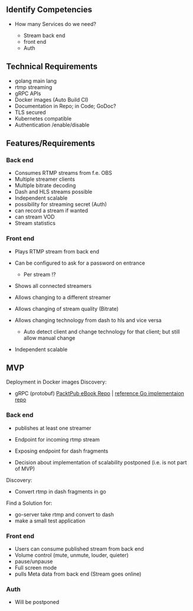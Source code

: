## Identify Competencies
* How many Services do we need?
  
  * Stream back end
  * front end
  * Auth

## Technical Requirements
* golang main lang
* rtmp streaming
* gRPC APIs
* Docker images (Auto Build CI)
* Documentation in Repo; in Code; GoDoc?
* TLS secured
* Kubernetes compatible
* Authentication /enable/disable

## Features/Requirements
### Back end
* Consumes RTMP streams from f.e. OBS
* Multiple streamer clients
* Multiple bitrate decoding
* Dash and HLS streams possible
* Independent scalable
* possibility for streaming secret (Auth)
* can record a stream if wanted
* can stream VOD
* Stream statistics

### Front end
* Plays RTMP stream from back end
* Can be configured to ask for a password on entrance   
  * Per stream !?
* Shows all connected streamers
* Allows changing to a different streamer
* Allows changing of stream quality (Bitrate)
* Allows changing technology from dash to hls and vice versa
  
  * Auto detect client and change technology for that client; but still allow manual change
* Independent scalable

## MVP
Deployment in Docker images
Discovery:

* gRPC (protobuf) [PacktPub eBook Repo](https://github.com/PacktPublishing/-gRPC-Golang-Master-Class-Build-Modern-API-and-Microservices) |
  [reference Go implementaion repo](https://github.com/grpc/grpc-go)

### Back end
* publishes at least one streamer

* Endpoint for incoming rtmp stream
* Exposing endpoint for dash fragments
* Decision about implementation of scalability postponed (i.e. is not part of MVP)

Discovery:

* Convert rtmp in dash fragments in go

Find a Solution for:

* go-server take rtmp and convert to dash
* make a small test application

### Front end
* Users can consume published stream from back end
* Volume control (mute, unmute, louder, quieter)
* pause/unpause
* Full screen mode
* pulls Meta data from back end (Stream goes online)

### Auth
* Will be postponed
